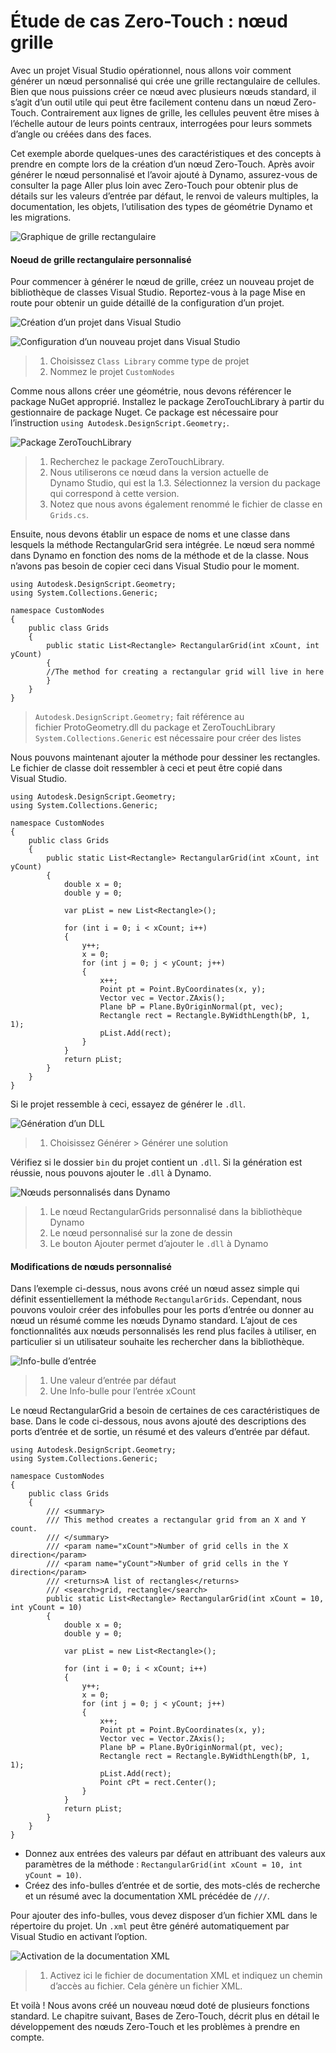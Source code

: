 # Étude de cas Zero-Touch : nœud grille

Avec un projet Visual Studio opérationnel, nous allons voir comment générer un nœud personnalisé qui crée une grille rectangulaire de cellules. Bien que nous puissions créer ce nœud avec plusieurs nœuds standard, il s’agit d’un outil utile qui peut être facilement contenu dans un nœud Zero-Touch. Contrairement aux lignes de grille, les cellules peuvent être mises à l’échelle autour de leurs points centraux, interrogées pour leurs sommets d’angle ou créées dans des faces.

Cet exemple aborde quelques-unes des caractéristiques et des concepts à prendre en compte lors de la création d’un nœud Zero-Touch. Après avoir générer le nœud personnalisé et l’avoir ajouté à Dynamo, assurez-vous de consulter la page Aller plus loin avec Zero-Touch pour obtenir plus de détails sur les valeurs d’entrée par défaut, le renvoi de valeurs multiples, la documentation, les objets, l’utilisation des types de géométrie Dynamo et les migrations.

![Graphique de grille rectangulaire](images/cover-image.jpg)

#### Noeud de grille rectangulaire personnalisé <a href="#custom-rectangular-grid-node" id="custom-rectangular-grid-node"></a>

Pour commencer à générer le nœud de grille, créez un nouveau projet de bibliothèque de classes Visual Studio. Reportez-vous à la page Mise en route pour obtenir un guide détaillé de la configuration d’un projet.

![Création d’un projet dans Visual Studio](images/vs-new-project-1.jpg)

![Configuration d’un nouveau projet dans Visual Studio](images/vs-new-project-2.jpg)

> 1. Choisissez `Class Library` comme type de projet
> 2. Nommez le projet `CustomNodes`

Comme nous allons créer une géométrie, nous devons référencer le package NuGet approprié. Installez le package ZeroTouchLibrary à partir du gestionnaire de package Nuget. Ce package est nécessaire pour l’instruction `using Autodesk.DesignScript.Geometry;`.

![Package ZeroTouchLibrary](images/vs-nugetpackage.jpg)

> 1. Recherchez le package ZeroTouchLibrary.
> 2. Nous utiliserons ce nœud dans la version actuelle de Dynamo Studio, qui est la 1.3. Sélectionnez la version du package qui correspond à cette version.
> 3. Notez que nous avons également renommé le fichier de classe en `Grids.cs`.

Ensuite, nous devons établir un espace de noms et une classe dans lesquels la méthode RectangularGrid sera intégrée. Le nœud sera nommé dans Dynamo en fonction des noms de la méthode et de la classe. Nous n’avons pas besoin de copier ceci dans Visual Studio pour le moment.

```
using Autodesk.DesignScript.Geometry;
using System.Collections.Generic;

namespace CustomNodes
{
    public class Grids
    {
        public static List<Rectangle> RectangularGrid(int xCount, int yCount)
        {
        //The method for creating a rectangular grid will live in here
        }
    }
}
```

> `Autodesk.DesignScript.Geometry;` fait référence au fichier ProtoGeometry.dll du package et ZeroTouchLibrary `System.Collections.Generic` est nécessaire pour créer des listes

Nous pouvons maintenant ajouter la méthode pour dessiner les rectangles. Le fichier de classe doit ressembler à ceci et peut être copié dans Visual Studio.

```
using Autodesk.DesignScript.Geometry;
using System.Collections.Generic;

namespace CustomNodes
{
    public class Grids
    {
        public static List<Rectangle> RectangularGrid(int xCount, int yCount)
        {
            double x = 0;
            double y = 0;

            var pList = new List<Rectangle>();

            for (int i = 0; i < xCount; i++)
            {
                y++;
                x = 0;
                for (int j = 0; j < yCount; j++)
                {
                    x++;
                    Point pt = Point.ByCoordinates(x, y);
                    Vector vec = Vector.ZAxis();
                    Plane bP = Plane.ByOriginNormal(pt, vec);
                    Rectangle rect = Rectangle.ByWidthLength(bP, 1, 1);
                    pList.Add(rect);
                }
            }
            return pList;
        }
    }
}
```

Si le projet ressemble à ceci, essayez de générer le `.dll`.

![Génération d’un DLL](images/vs-grids.jpg)

> 1. Choisissez Générer > Générer une solution

Vérifiez si le dossier `bin` du projet contient un `.dll`. Si la génération est réussie, nous pouvons ajouter le `.dll` à Dynamo.

![Nœuds personnalisés dans Dynamo](images/RectangularGrid-Dynamo.jpg)

> 1. Le nœud RectangularGrids personnalisé dans la bibliothèque Dynamo
> 2. Le nœud personnalisé sur la zone de dessin
> 3. Le bouton Ajouter permet d’ajouter le `.dll` à Dynamo

#### Modifications de nœuds personnalisé <a href="#custom-node-modifications" id="custom-node-modifications"></a>

Dans l’exemple ci-dessus, nous avons créé un nœud assez simple qui définit essentiellement la méthode `RectangularGrids`. Cependant, nous pouvons vouloir créer des infobulles pour les ports d’entrée ou donner au nœud un résumé comme les nœuds Dynamo standard. L’ajout de ces fonctionnalités aux nœuds personnalisés les rend plus faciles à utiliser, en particulier si un utilisateur souhaite les rechercher dans la bibliothèque.

![Info-bulle d’entrée](images/nodemodification.png)

> 1. Une valeur d’entrée par défaut
> 2. Une Info-bulle pour l’entrée xCount

Le nœud RectangularGrid a besoin de certaines de ces caractéristiques de base. Dans le code ci-dessous, nous avons ajouté des descriptions des ports d’entrée et de sortie, un résumé et des valeurs d’entrée par défaut.

```
using Autodesk.DesignScript.Geometry;
using System.Collections.Generic;

namespace CustomNodes
{
    public class Grids
    {
        /// <summary>
        /// This method creates a rectangular grid from an X and Y count.
        /// </summary>
        /// <param name="xCount">Number of grid cells in the X direction</param>
        /// <param name="yCount">Number of grid cells in the Y direction</param>
        /// <returns>A list of rectangles</returns>
        /// <search>grid, rectangle</search>
        public static List<Rectangle> RectangularGrid(int xCount = 10, int yCount = 10)
        {
            double x = 0;
            double y = 0;

            var pList = new List<Rectangle>();

            for (int i = 0; i < xCount; i++)
            {
                y++;
                x = 0;
                for (int j = 0; j < yCount; j++)
                {
                    x++;
                    Point pt = Point.ByCoordinates(x, y);
                    Vector vec = Vector.ZAxis();
                    Plane bP = Plane.ByOriginNormal(pt, vec);
                    Rectangle rect = Rectangle.ByWidthLength(bP, 1, 1);
                    pList.Add(rect);
                    Point cPt = rect.Center();
                }
            }
            return pList;
        }
    }
}
```

* Donnez aux entrées des valeurs par défaut en attribuant des valeurs aux paramètres de la méthode : `RectangularGrid(int xCount = 10, int yCount = 10)`.
* Créez des info-bulles d’entrée et de sortie, des mots-clés de recherche et un résumé avec la documentation XML précédée de `///`.

Pour ajouter des info-bulles, vous devez disposer d’un fichier XML dans le répertoire du projet. Un `.xml` peut être généré automatiquement par Visual Studio en activant l’option.

![Activation de la documentation XML](images/vs-xml.jpg)

> 1. Activez ici le fichier de documentation XML et indiquez un chemin d’accès au fichier. Cela génère un fichier XML.

Et voilà ! Nous avons créé un nouveau nœud doté de plusieurs fonctions standard. Le chapitre suivant, Bases de Zero-Touch, décrit plus en détail le développement des nœuds Zero-Touch et les problèmes à prendre en compte.
